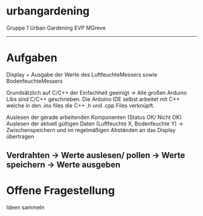 # urbangardening
Gruppe 1 Urban Gardening EVP MGreve

---
# Aufgaben
Display + Ausgabe der Werte des LuftfeuchteMessers sowie BodenfeuchteMessers

Grundsätzlich auf C/C++ der Einfachheit geeinigt -> Alle großen Arduino Libs sind C/C++ geschrieben.
Die Arduino IDE selbst arbeitet mit C++ welche in den .ino files die C++ .h und .cpp Files verknüpft.


Auslesen der gerade arbeitenden Komponenten (Status OK/ Nicht OK) 
Auslesen der aktuell gültigen Daten (Luftfeuchte X, Bodenfeuchte Y) -> Zwischenspeichern und im regelmäßigen Abständen an das Display übertragen

Verdrahten -> Werte auslesen/ pollen -> Werte speichern -> Werte ausgeben
---
# Offene Fragestellung

Ideen sammeln 
